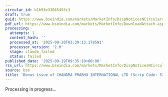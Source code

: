 ```yaml
---
circular_id: b1b93e33045493c3
draft: true
guid: https://www.bseindia.com/markets/MarketInfo/DispNoticesNCirculars.aspx?Noticeid={4635B0F0-903A-4856-A616-FB6769C58EAC}&noticeno=20250919-6&dt=09/19/2025&icount=6&totcount=44&flag=0
pdf_url: https://www.bseindia.com/markets/MarketInfo/DownloadAttach.aspx?id=20250919-6&attachedId=9f1a2691-34c3-4866-930c-d94971e06b68
processing:
  attempts: 1
  content_hash: ''
  processed_at: '2025-09-20T03:39:13.178591'
  processor_version: '2.0'
  stage: claude_failed
  status: failed
published_date: '2025-09-19T09:35:10+00:00'
rss_url: https://www.bseindia.com/markets/MarketInfo/DispNoticesNCirculars.aspx?Noticeid={4635B0F0-903A-4856-A616-FB6769C58EAC}&noticeno=20250919-6&dt=09/19/2025&icount=6&totcount=44&flag=0
source: bse
title: 'Bonus issue of CHANDRA PRABHU INTERNATIONAL LTD (Scrip Code: 530309)'
---
```


Processing in progress...